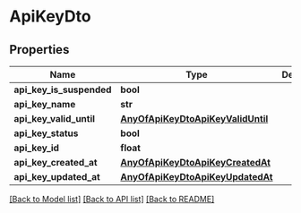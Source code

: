 # ApiKeyDto

## Properties
Name | Type | Description | Notes
------------ | ------------- | ------------- | -------------
**api_key_is_suspended** | **bool** |  | [optional] 
**api_key_name** | **str** |  | 
**api_key_valid_until** | [**AnyOfApiKeyDtoApiKeyValidUntil**](AnyOfApiKeyDtoApiKeyValidUntil.md) |  | [optional] 
**api_key_status** | **bool** |  | 
**api_key_id** | **float** |  | 
**api_key_created_at** | [**AnyOfApiKeyDtoApiKeyCreatedAt**](AnyOfApiKeyDtoApiKeyCreatedAt.md) |  | 
**api_key_updated_at** | [**AnyOfApiKeyDtoApiKeyUpdatedAt**](AnyOfApiKeyDtoApiKeyUpdatedAt.md) |  | 

[[Back to Model list]](../README.md#documentation-for-models) [[Back to API list]](../README.md#documentation-for-api-endpoints) [[Back to README]](../README.md)

